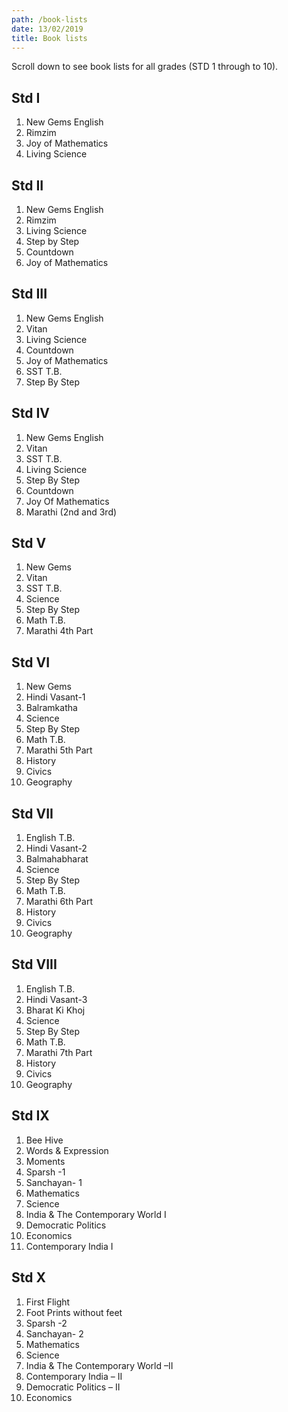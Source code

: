 ```yaml
---
path: /book-lists
date: 13/02/2019
title: Book lists
---
```


Scroll down to see book lists for all grades (STD 1 through to 10).

## Std I

1. New Gems English
2. Rimzim
3. Joy of Mathematics
4. Living Science

## Std II

1. New Gems English
2. Rimzim
3. Living Science
4. Step by Step
5. Countdown
6. Joy of Mathematics

## Std III

1. New Gems English
2. Vitan
3. Living Science
4. Countdown
5. Joy of Mathematics
6. SST T.B.
7. Step By Step

## Std IV

1. New Gems English
2. Vitan
3. SST T.B.
4. Living Science
5. Step By Step
6. Countdown
7. Joy Of Mathematics
8. Marathi (2nd and 3rd)

## Std V

1.  New Gems
2.  Vitan
3.  SST T.B.
4.  Science
5.  Step By Step
6.  Math T.B.
7.  Marathi 4th Part

## Std VI

1. New Gems
2. Hindi Vasant-1
3. Balramkatha
4. Science
5. Step By Step
6. Math T.B.
7. Marathi 5th Part
8. History
9. Civics
10. Geography

## Std VII

1. English T.B.
2. Hindi Vasant-2
3. Balmahabharat
4. Science
5. Step By Step
6. Math T.B.
7. Marathi 6th Part
8. History
9. Civics
10. Geography

## Std VIII

1.  English T.B.
2.  Hindi Vasant-3
3.  Bharat Ki Khoj
4.  Science
5.  Step By Step
6.  Math T.B.
7.  Marathi 7th Part
8.  History
9.  Civics
10. Geography

## Std IX

1.  Bee Hive
2.  Words & Expression
3.  Moments
4.  Sparsh -1
5.  Sanchayan- 1
6.  Mathematics
7.  Science
8.  India & The Contemporary World I
9.  Democratic Politics
10. Economics
11. Contemporary India I

## Std X

1.  First Flight
2.  Foot Prints without feet
3.  Sparsh -2
4.  Sanchayan- 2
5.  Mathematics
6.  Science
7.  India & The Contemporary World –II
8.  Contemporary India – II
9.  Democratic Politics – II
10. Economics
